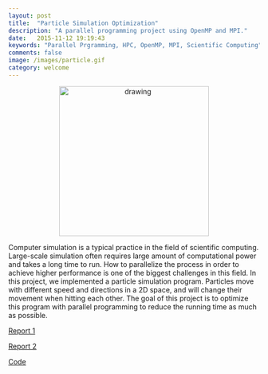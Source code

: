 ```yaml
---
layout: post
title:  "Particle Simulation Optimization"
description: "A parallel programming project using OpenMP and MPI."
date:   2015-11-12 19:19:43
keywords: "Parallel Prgramming, HPC, OpenMP, MPI, Scientific Computing"
comments: false
image: /images/particle.gif
category: welcome
---
```

<p style="text-align:center;">
<img src="/webpage/images/particle.gif" alt="drawing" width="300">
</p>
 Computer simulation is a typical practice in the field of scientific computing. Large-scale simulation often requires large amount of computational power and takes a long time to run. How to parallelize the process in order to achieve higher performance is one of the biggest challenges in this field. In this project, we implemented a particle simulation program. Particles move with different speed and directions in a 2D space, and will change their movement when hitting each other. The goal of this project is to optimize this program with parallel programming to reduce the running time as much as possible. 

[Report 1](/webpage/files/particle1.pdf)

[Report 2](/webpage/files/particle2.pdf) 

[Code](https://gitfront.io/r/ShuiFanZZ/mgbtUyaeVH42/particle-simulation/)
